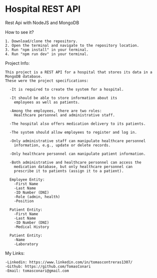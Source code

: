 # Hospital REST API
Rest Api with NodeJS and MongoDB

How to see it?

    1. Download/clone the repository.
    2. Open the terminal and navigate to the repository location.
    3. Run "npm install" in your terminal.
    4. Run "npm run dev" in your terminal.

Project Info:

    This project is a REST API for a hospital that stores its data in a MongoDB database.
    These were the project specifications:
    
      -It is required to create the system for a hospital.
      
      -It should be able to store information about its 
        employees as well as patients.
        
      -Among the employees, there are two roles: 
        Healthcare personnel and administrative staff.
        
      -The hospital also offers medication delivery to its patients.
      
      -The system should allow employees to register and log in.
      
      -Only administrative staff can manipulate healthcare personnel 
        information, e.g., update or delete records.
        
      -Only healthcare personnel can manipulate patient information.
      
      -Both administrative and healthcare personnel can access the 
        medication database, but only healthcare personnel can 
        prescribe it to patients (assign it to a patient).

      Employee Entity:
        -First Name
        -Last Name
        -ID Number (DNI)
        -Role (admin, health)
        -Position

      Patient Entity:
        -First Name
        -Last Name
        -ID Number (DNI)
        -Medical History

      Patient Entity:
        -Name
        -Laboratory
  
My Links:

    -Linkedin: https://www.linkedin.com/in/tomascontreras1307/
    -Github: https://github.com/TomasConari
    -Email: tomasconari@gmail.com
    
